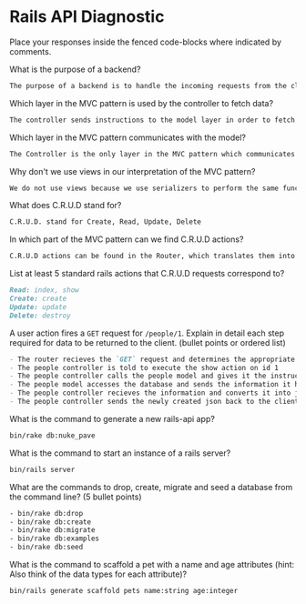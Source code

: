 # Rails API Diagnostic

Place your responses inside the fenced code-blocks where indicated by comments.

What is the purpose of a backend?

```md
The purpose of a backend is to handle the incoming requests from the client and return the data necessary for the application to function. Typically this means interacting with a database.
```

Which layer in the MVC pattern is used by the controller to fetch data?

```md
The controller sends instructions to the model layer in order to fetch data from the database.
```

Which layer in the MVC pattern communicates with the model?

```md
The Controller is the only layer in the MVC pattern which communicates with the model.
```

Why don't we use views in our interpretation of the MVC pattern?

```md
We do not use views because we use serializers to perform the same function.
```

What does C.R.U.D stand for?

```md
C.R.U.D. stand for Create, Read, Update, Delete
```

In which part of the MVC pattern can we find C.R.U.D actions?

```md
C.R.U.D actions can be found in the Router, which translates them into framework-specific actions that the backend understands.
```

List at least 5 standard rails actions that C.R.U.D requests correspond to?

```md
Read: index, show
Create: create
Update: update
Delete: destroy
```

A user action fires a `GET` request for `/people/1`. Explain in detail each step
required for data to be returned to the client. (bullet points or ordered list)

```md
- The router recieves the `GET` request and determines the appropriate controller and action
- The people controller is told to execute the show action on id 1
- The people controller calls the people model and gives it the instructions to find and retrieve the person with id 1
- The people model accesses the database and sends the information it has found back to the controller
- The people controller recieves the information and converts it into json
- The people controller sends the newly created json back to the client
```

What is the command to generate a new rails-api app?

```bash
bin/rake db:nuke_pave
```

What is the command to start an instance of a rails server?

```bash
bin/rails server
```

What are the commands to drop, create, migrate and seed a database from the command
line? (5 bullet points)

```bash
- bin/rake db:drop
- bin/rake db:create
- bin/rake db:migrate
- bin/rake db:examples
- bin/rake db:seed
```

What is the command to scaffold a pet with a name and age attributes (hint:
Also think of the data types for each attribute)?

```bash
bin/rails generate scaffold pets name:string age:integer
```
